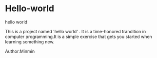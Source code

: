 # Hello-world
hello world

This is a project named 'hello world' .
It is a time-honored trandition in computer programming.It is a simple exercise that gets you started when learning something new.

Author:Minmin
